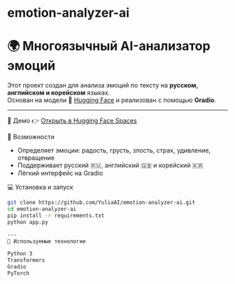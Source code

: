 # emotion-analyzer-ai
# 🌍 Многоязычный AI-анализатор эмоций

Этот проект создан для анализа эмоций по тексту на **русском, английском и корейском** языках.  
Основан на модели 🤗 [Hugging Face](https://huggingface.co/j-hartmann/emotion-multilingual-roberta-base) и реализован с помощью **Gradio**.

---

🚀 Демо
👉 [Открыть в Hugging Face Spaces](https://huggingface.co/spaces/julie_s04/emotion-analyzer-julie)



🧠 Возможности
- Определяет эмоции: радость, грусть, злость, страх, удивление, отвращение  
- Поддерживает русский 🇷🇺, английский 🇬🇧 и корейский 🇰🇷  
- Лёгкий интерфейс на Gradio  



💻 Установка и запуск
```bash
git clone https://github.com/YuliaAI/emotion-analyzer-ai.git
cd emotion-analyzer-ai
pip install -r requirements.txt
python app.py

---
🧩 Используемые технологии

Python 3
Transformers
Gradio
PyTorch
